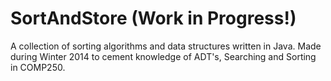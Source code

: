 SortAndStore (Work in Progress!)
=================================

A collection of sorting algorithms and data structures written in Java.
Made during Winter 2014 to cement knowledge of ADT's, Searching and Sorting in COMP250.

